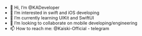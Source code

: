 - 👋 Hi, I’m @KADeveloper
- 👀 I’m interested in swift and iOS developing
- 🌱 I’m currently learning UIKit and SwiftUI
- 💞️ I’m looking to collaborate on mobile developing/engineering
- 📫 How to reach me: @Kaiski-Official - telegram

<!---
KADeveloper/KADeveloper is a ✨ special ✨ repository because its `README.md` (this file) appears on your GitHub profile.
You can click the Preview link to take a look at your changes.
--->
